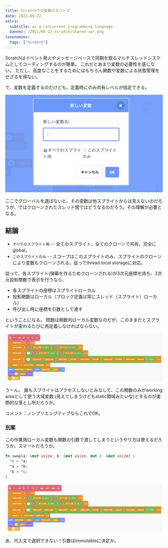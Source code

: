 ```yaml
---
title: Scratchでの変数のスコープ
date: 2021-06-22
extra:
  subtitle: as a concurrent programming language
  banner: /2021/06-22-scratch/shared-var.png
taxonomies:
  tags: ["Scratch"]
---
```

Scratchはイベント発火やメッセージベースで同期を取るマルチスレッドシステムとしてコーディングするのが簡単。
これだとあまり変数の必要性を感じない。
ただし、高度なことをするためにはもちろん関数や変数による状態管理をせざるを得ない。

で、変数を定義するのだけども、定義時にのみ共有レベルが指定できる。

![](/2021/06-22-scratch/define-var.png)

ここでグローバルを選ばないと、その変数は他スプライトからは見えないのだろうが、ではクローンされたスレッド間ではどうなるのだろう。その理解が必要となる。

## 結論

- `すべてのスプライト用` -- 全てのスプライト、全てのクローンで共有。完全にglobal。
- `このスプライトのみ` -- スコープはこのスプライトのみ、スプライトのクローンにより変数もクローンされる。従ってthread local storageに対応。

従って、各スプライト(弾幕を作るためクローンされる)が3次元座標を持ち、2次元投影関数で表示を行うなら、

- 各スプライトの座標はスプライトローカル
- 投影関数はローカル（ブロック定義は常にスレッド（スプライト）ローカル）
- 呼び出し時に座標を引数として渡す

ということになる。
問題は関数内ローカル変数なのだが、このままだとスプライトが変わるたびに再定義しなければならない。

![](/2021/06-22-scratch/func1.png)

うーん。
誰もスプライトはアクセスしないとみなして、この関数のみがworking areaとして使う大域変数
(見えてしまうけどもstatic領域みたいな)とするのが実際的な落とし所だろうか。

コメント：ノンプリエンプティブならこれでOK。

### 別案

この作業用ローカル変数も関数の引数で渡してしまうというやり方は使えるだろうか。スマートだろうか。

```rust
fn swap(a: &mut usize, b: &mut usize, mut c: &mut usize) {
  *c = *a;
  *a = *b;
  *b = *c;
}
```

![](/2021/06-22-scratch/func2.png)

あ、代入文で選択できない！引数はimmutableに決定か。
